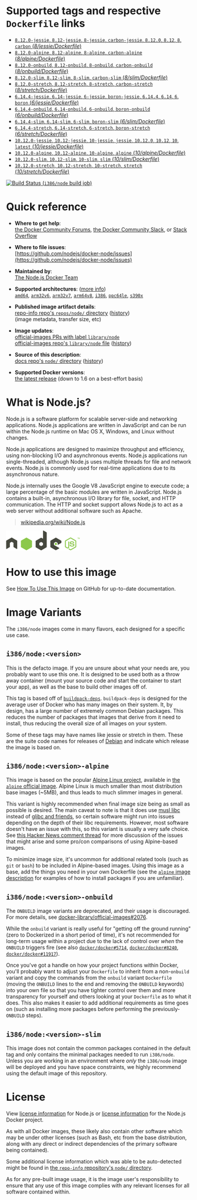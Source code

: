<!--

********************************************************************************

WARNING:

    DO NOT EDIT "node/README.md"

    IT IS AUTO-GENERATED

    (from the other files in "node/" combined with a set of templates)

********************************************************************************

-->

# Supported tags and respective `Dockerfile` links

-	[`8.12.0-jessie`, `8.12-jessie`, `8-jessie`, `carbon-jessie`, `8.12.0`, `8.12`, `8`, `carbon` (*8/jessie/Dockerfile*)](https://github.com/nodejs/docker-node/blob/526c6e618300bdda0da4b3159df682cae83e14aa/8/jessie/Dockerfile)
-	[`8.12.0-alpine`, `8.12-alpine`, `8-alpine`, `carbon-alpine` (*8/alpine/Dockerfile*)](https://github.com/nodejs/docker-node/blob/526c6e618300bdda0da4b3159df682cae83e14aa/8/alpine/Dockerfile)
-	[`8.12.0-onbuild`, `8.12-onbuild`, `8-onbuild`, `carbon-onbuild` (*8/onbuild/Dockerfile*)](https://github.com/nodejs/docker-node/blob/526c6e618300bdda0da4b3159df682cae83e14aa/8/onbuild/Dockerfile)
-	[`8.12.0-slim`, `8.12-slim`, `8-slim`, `carbon-slim` (*8/slim/Dockerfile*)](https://github.com/nodejs/docker-node/blob/526c6e618300bdda0da4b3159df682cae83e14aa/8/slim/Dockerfile)
-	[`8.12.0-stretch`, `8.12-stretch`, `8-stretch`, `carbon-stretch` (*8/stretch/Dockerfile*)](https://github.com/nodejs/docker-node/blob/526c6e618300bdda0da4b3159df682cae83e14aa/8/stretch/Dockerfile)
-	[`6.14.4-jessie`, `6.14-jessie`, `6-jessie`, `boron-jessie`, `6.14.4`, `6.14`, `6`, `boron` (*6/jessie/Dockerfile*)](https://github.com/nodejs/docker-node/blob/72dd945d29dee5afa73956ebc971bf3a472442f7/6/jessie/Dockerfile)
-	[`6.14.4-onbuild`, `6.14-onbuild`, `6-onbuild`, `boron-onbuild` (*6/onbuild/Dockerfile*)](https://github.com/nodejs/docker-node/blob/72dd945d29dee5afa73956ebc971bf3a472442f7/6/onbuild/Dockerfile)
-	[`6.14.4-slim`, `6.14-slim`, `6-slim`, `boron-slim` (*6/slim/Dockerfile*)](https://github.com/nodejs/docker-node/blob/72dd945d29dee5afa73956ebc971bf3a472442f7/6/slim/Dockerfile)
-	[`6.14.4-stretch`, `6.14-stretch`, `6-stretch`, `boron-stretch` (*6/stretch/Dockerfile*)](https://github.com/nodejs/docker-node/blob/72dd945d29dee5afa73956ebc971bf3a472442f7/6/stretch/Dockerfile)
-	[`10.12.0-jessie`, `10.12-jessie`, `10-jessie`, `jessie`, `10.12.0`, `10.12`, `10`, `latest` (*10/jessie/Dockerfile*)](https://github.com/nodejs/docker-node/blob/45fa3ebe94598758b9c9e4a382236fc7e879e2e6/10/jessie/Dockerfile)
-	[`10.12.0-alpine`, `10.12-alpine`, `10-alpine`, `alpine` (*10/alpine/Dockerfile*)](https://github.com/nodejs/docker-node/blob/45fa3ebe94598758b9c9e4a382236fc7e879e2e6/10/alpine/Dockerfile)
-	[`10.12.0-slim`, `10.12-slim`, `10-slim`, `slim` (*10/slim/Dockerfile*)](https://github.com/nodejs/docker-node/blob/45fa3ebe94598758b9c9e4a382236fc7e879e2e6/10/slim/Dockerfile)
-	[`10.12.0-stretch`, `10.12-stretch`, `10-stretch`, `stretch` (*10/stretch/Dockerfile*)](https://github.com/nodejs/docker-node/blob/45fa3ebe94598758b9c9e4a382236fc7e879e2e6/10/stretch/Dockerfile)

[![Build Status](https://doi-janky.infosiftr.net/job/multiarch/job/i386/job/node/badge/icon) (`i386/node` build job)](https://doi-janky.infosiftr.net/job/multiarch/job/i386/job/node/)

# Quick reference

-	**Where to get help**:  
	[the Docker Community Forums](https://forums.docker.com/), [the Docker Community Slack](https://blog.docker.com/2016/11/introducing-docker-community-directory-docker-community-slack/), or [Stack Overflow](https://stackoverflow.com/search?tab=newest&q=docker)

-	**Where to file issues**:  
	[https://github.com/nodejs/docker-node/issues](https://github.com/nodejs/docker-node/issues)

-	**Maintained by**:  
	[The Node.js Docker Team](https://github.com/nodejs/docker-node)

-	**Supported architectures**: ([more info](https://github.com/docker-library/official-images#architectures-other-than-amd64))  
	[`amd64`](https://hub.docker.com/r/amd64/node/), [`arm32v6`](https://hub.docker.com/r/arm32v6/node/), [`arm32v7`](https://hub.docker.com/r/arm32v7/node/), [`arm64v8`](https://hub.docker.com/r/arm64v8/node/), [`i386`](https://hub.docker.com/r/i386/node/), [`ppc64le`](https://hub.docker.com/r/ppc64le/node/), [`s390x`](https://hub.docker.com/r/s390x/node/)

-	**Published image artifact details**:  
	[repo-info repo's `repos/node/` directory](https://github.com/docker-library/repo-info/blob/master/repos/node) ([history](https://github.com/docker-library/repo-info/commits/master/repos/node))  
	(image metadata, transfer size, etc)

-	**Image updates**:  
	[official-images PRs with label `library/node`](https://github.com/docker-library/official-images/pulls?q=label%3Alibrary%2Fnode)  
	[official-images repo's `library/node` file](https://github.com/docker-library/official-images/blob/master/library/node) ([history](https://github.com/docker-library/official-images/commits/master/library/node))

-	**Source of this description**:  
	[docs repo's `node/` directory](https://github.com/docker-library/docs/tree/master/node) ([history](https://github.com/docker-library/docs/commits/master/node))

-	**Supported Docker versions**:  
	[the latest release](https://github.com/docker/docker-ce/releases/latest) (down to 1.6 on a best-effort basis)

# What is Node.js?

Node.js is a software platform for scalable server-side and networking applications. Node.js applications are written in JavaScript and can be run within the Node.js runtime on Mac OS X, Windows, and Linux without changes.

Node.js applications are designed to maximize throughput and efficiency, using non-blocking I/O and asynchronous events. Node.js applications run single-threaded, although Node.js uses multiple threads for file and network events. Node.js is commonly used for real-time applications due to its asynchronous nature.

Node.js internally uses the Google V8 JavaScript engine to execute code; a large percentage of the basic modules are written in JavaScript. Node.js contains a built-in, asynchronous I/O library for file, socket, and HTTP communication. The HTTP and socket support allows Node.js to act as a web server without additional software such as Apache.

> [wikipedia.org/wiki/Node.js](https://en.wikipedia.org/wiki/Node.js)

![logo](https://raw.githubusercontent.com/docker-library/docs/01c12653951b2fe592c1f93a13b4e289ada0e3a1/node/logo.png)

# How to use this image

See [How To Use This Image](https://github.com/nodejs/docker-node/blob/master/README.md#how-to-use-this-image) on GitHub for up-to-date documentation.

# Image Variants

The `i386/node` images come in many flavors, each designed for a specific use case.

## `i386/node:<version>`

This is the defacto image. If you are unsure about what your needs are, you probably want to use this one. It is designed to be used both as a throw away container (mount your source code and start the container to start your app), as well as the base to build other images off of.

This tag is based off of [`buildpack-deps`](https://hub.docker.com/_/buildpack-deps/). `buildpack-deps` is designed for the average user of Docker who has many images on their system. It, by design, has a large number of extremely common Debian packages. This reduces the number of packages that images that derive from it need to install, thus reducing the overall size of all images on your system.

Some of these tags may have names like jessie or stretch in them. These are the suite code names for releases of [Debian](https://wiki.debian.org/DebianReleases) and indicate which release the image is based on.

## `i386/node:<version>-alpine`

This image is based on the popular [Alpine Linux project](http://alpinelinux.org), available in [the `alpine` official image](https://hub.docker.com/_/alpine). Alpine Linux is much smaller than most distribution base images (~5MB), and thus leads to much slimmer images in general.

This variant is highly recommended when final image size being as small as possible is desired. The main caveat to note is that it does use [musl libc](http://www.musl-libc.org) instead of [glibc and friends](http://www.etalabs.net/compare_libcs.html), so certain software might run into issues depending on the depth of their libc requirements. However, most software doesn't have an issue with this, so this variant is usually a very safe choice. See [this Hacker News comment thread](https://news.ycombinator.com/item?id=10782897) for more discussion of the issues that might arise and some pro/con comparisons of using Alpine-based images.

To minimize image size, it's uncommon for additional related tools (such as `git` or `bash`) to be included in Alpine-based images. Using this image as a base, add the things you need in your own Dockerfile (see the [`alpine` image description](https://hub.docker.com/_/alpine/) for examples of how to install packages if you are unfamiliar).

## `i386/node:<version>-onbuild`

The `ONBUILD` image variants are deprecated, and their usage is discouraged. For more details, see [docker-library/official-images#2076](https://github.com/docker-library/official-images/issues/2076).

While the `onbuild` variant is really useful for "getting off the ground running" (zero to Dockerized in a short period of time), it's not recommended for long-term usage within a project due to the lack of control over *when* the `ONBUILD` triggers fire (see also [`docker/docker#5714`](https://github.com/docker/docker/issues/5714), [`docker/docker#8240`](https://github.com/docker/docker/issues/8240), [`docker/docker#11917`](https://github.com/docker/docker/issues/11917)).

Once you've got a handle on how your project functions within Docker, you'll probably want to adjust your `Dockerfile` to inherit from a non-`onbuild` variant and copy the commands from the `onbuild` variant `Dockerfile` (moving the `ONBUILD` lines to the end and removing the `ONBUILD` keywords) into your own file so that you have tighter control over them and more transparency for yourself and others looking at your `Dockerfile` as to what it does. This also makes it easier to add additional requirements as time goes on (such as installing more packages before performing the previously-`ONBUILD` steps).

## `i386/node:<version>-slim`

This image does not contain the common packages contained in the default tag and only contains the minimal packages needed to run `i386/node`. Unless you are working in an environment where *only* the `i386/node` image will be deployed and you have space constraints, we highly recommend using the default image of this repository.

# License

View [license information](https://github.com/nodejs/node/blob/master/LICENSE) for Node.js or [license information](https://github.com/nodejs/docker-node/blob/master/LICENSE) for the Node.js Docker project.

As with all Docker images, these likely also contain other software which may be under other licenses (such as Bash, etc from the base distribution, along with any direct or indirect dependencies of the primary software being contained).

Some additional license information which was able to be auto-detected might be found in [the `repo-info` repository's `node/` directory](https://github.com/docker-library/repo-info/tree/master/repos/node).

As for any pre-built image usage, it is the image user's responsibility to ensure that any use of this image complies with any relevant licenses for all software contained within.
